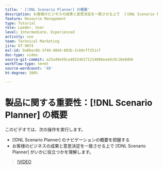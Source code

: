 ```yaml
---
title: ' [!DNL Scenario Planner] の概要'
description: お客様のビジネスの成果と意思決定を一致させる上で  [!DNL Scenario Planner]  がいかに役立つかを説明します。 [!DNL Scenario Planner] をナビゲートする方法を説明します。
feature: Resource Management
type: Tutorial
role: Leader, User
level: Intermediate, Experienced
activity: use
team: Technical Marketing
jira: KT-9074
exl-id: 9a8bec0b-1f48-48d4-883b-2cb9cff251cf
doc-type: video
source-git-commit: a25a49e59ca483246271214886ea4dc9c10e8d66
workflow-type: tm+mt
source-wordcount: '48'
ht-degree: 100%

---
```


# 製品に関する重要性：[!DNL Scenario Planner] の概要 

このビデオでは、次の操作を実行します。

* [!DNL Scenario Planner] のナビゲーションの概要を把握する
* お客様のビジネスの成果と意思決定を一致させる上で [!DNL Scenario Planner] がいかに役立つかを理解します。

>[!VIDEO](https://video.tv.adobe.com/v/335316/?quality=12&learn=on)
